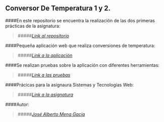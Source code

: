## Conversor De Temperatura 1 y 2.

####En este repositorio se encuentra la realización de las dos primeras prácticas de la asignatura:
>#####[_Link al repositorio_](https://github.com/alu0100768893/ConversorDeTemperatura)

####Pequeña aplicación web que realiza conversiones de temperatura:
>#####[_Link a la aplicación_](http://alu0100768893.github.io/ConversorDeTemperatura/)

####Se realizan pruebas sobre la aplicación con diferentes herramientas:
>#####[_Link a las pruebas_](http://alu0100768893.github.io/ConversorDeTemperatura/tests/index.html)

####Prácicas para la asignaura Sistemas y Tecnologías Web:
>#####[_Link a la asignatura_](http://eguia.ull.es/etsii/query.php?codigo=139264512)

####Autor:
>#####[_José Alberto Mena Gacía_](http://alu0100768893.github.io)
